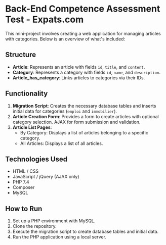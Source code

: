 # Back-End Competence Assessment Test - Expats.com

This mini-project involves creating a web application for managing articles with categories. Below is an overview of what's included:

## Structure
- **Article**: Represents an article with fields `id`, `title`, and `content`.
- **Category**: Represents a category with fields `id`, `name`, and `description`.
- **Article_has_category**: Links articles to categories via their IDs.

## Functionality
1. **Migration Script**: Creates the necessary database tables and inserts initial data for categories (`emploi` and `immobilier`).
2. **Article Creation Form**: Provides a form to create articles with optional category selection. AJAX for form submission and validation.
3. **Article List Pages**:
    - By Category: Displays a list of articles belonging to a specific category.
    - All Articles: Displays a list of all articles.

## Technologies Used
- HTML / CSS
- JavaScript / jQuery (AJAX only)
- PHP 7.4
- Composer
- MySQL

## How to Run
1. Set up a PHP environment with MySQL.
2. Clone the repository.
3. Execute the migration script to create database tables and initial data.
4. Run the PHP application using a local server.
